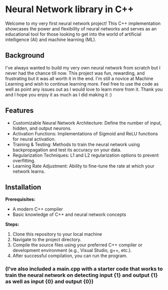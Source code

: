 # Neural Network library in C++

Welcome to my very first neural network project! This C++ implementation showcases the power and flexibility of neural networks and serves as an educational tool for those looking to get into the world of artificial intelligence (AI) and machine learning (ML).

## Background

I've always wanted to build my very own neural network from scratch but I never had the chance till now. This project was fun, rewarding, and frustrating but it was all worth it in the end. I'm still a novice at Machine Learning and wish to continue learning more. Feel free to use the code as well as point any issues out as I would love to learn more from it. Thank you and I hope you enjoy it as much as I did making it :)


## Features
- Customizable Neural Network Architecture: Define the number of input, hidden, and output neurons.
- Activation Functions: Implementations of Sigmoid and ReLU functions for neural activation.
- Training & Testing: Methods to train the neural network using backpropagation and test its accuracy on your data.
- Regularization Techniques: L1 and L2 regularization options to prevent overfitting.
- Learning Rate Adjustment: Ability to fine-tune the rate at which your network learns.
## Installation

**Prerequisites:**
- A modern C++ compiler
- Basic knowledge of C++ and neural network concepts

**Steps:**
1. Clone this repository to your local machine
2. Navigate to the project directory.
3. Compile the source files using your preferred C++ compiler or development environment (e.g., Visual Studio, g++, etc.).
4. After successful compilation, you can run the program.

### (I've also included a main.cpp with a starter code that works to train the neural network on detecting input {1} and output {1} as well as input {0} and output {0})   
